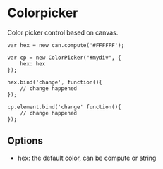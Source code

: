 # Colorpicker

Color picker control based on canvas.

	var hex = new can.compute('#FFFFFF');

	var cp = new ColorPicker("#mydiv", {
		hex: hex 
	});

	hex.bind('change', function(){
		// change happened
	});

	cp.element.bind('change' function(){
		// change happened
	});

## Options

- hex: the default color, can be compute or string